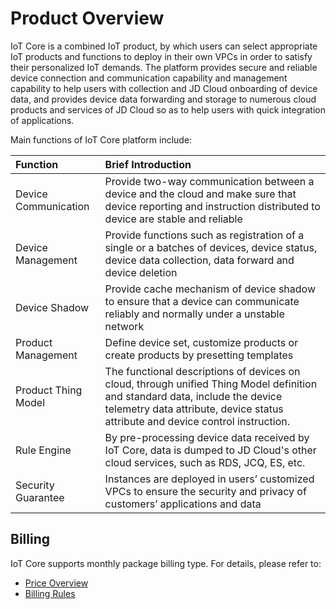 # Product Overview

IoT Core is a combined IoT product, by which users can select appropriate IoT products and functions to deploy in their own VPCs in order to satisfy their personalized IoT demands. The platform provides secure and reliable device connection and communication capability and management capability to help users with collection and JD Cloud onboarding of device data, and provides device data forwarding and storage to numerous cloud products and services of JD Cloud so as to help users with quick integration of applications.

Main functions of IoT Core platform include:

|Function   | Brief Introduction    |
|:- |:-|
|Device Communication|Provide two-way communication between a device and the cloud and make sure that device reporting and instruction distributed to device are stable and reliable|
|Device Management |Provide functions such as registration of a single or a batches of devices, device status, device data collection, data forward and device deletion|
|Device Shadow |Provide cache mechanism of device shadow to ensure that a device can communicate reliably and normally under a unstable network|
|Product Management |Define device set, customize products or create products by presetting templates|
|Product Thing Model |The functional descriptions of devices on cloud, through unified Thing Model definition and standard data, include the device telemetry data attribute, device status attribute and device control instruction.|
|Rule Engine|By pre-processing device data received by IoT Core, data is dumped to JD Cloud's other cloud services, such as RDS, JCQ, ES, etc.|
|Security Guarantee|Instances are deployed in users’ customized VPCs to ensure the security and privacy of customers’ applications and data|




## Billing
IoT Core supports monthly package billing type. For details, please refer to:
- [Price Overview](../Pricing/Price-Overview.md)
- [Billing Rules](../Pricing/Billing-Rules.md) 
